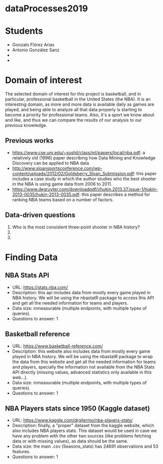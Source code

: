 # dataProcesses2019

# Students
- Gonzalo Flórez Arias
- Antonio González Sanz
-
-

# Domain of interest
The selected domain of interest for this project is basketball, and in particular, professional basketball in the United States (the NBA). It is an interesting domain, as more and more data is available daily as games are played, and being able to analyze all that data properly is starting to become a priority for professional teams. Also, it's a sport we know about and like, and thus we can compare the results of our analysis to our previous knowledge.

## Previous works
- https://www.cse.unr.edu/~sushil/class/ml/papers/local/nba.pdf: a relatively old (1996) paper describing how Data Mining and Knowledge
Discovery can be applied to NBA data
- http://www.sloansportsconference.com/wp-content/uploads/2012/02/Goldsberry_Sloan_Submission.pdf: this paper includes a case study in which the author studies who the best shooter in the NBA is using game data from 2006 to 2011.
- https://www.degruyter.com/downloadpdf/j/hukin.2013.37.issue-1/hukin-2013-0035/hukin-2013-0035.pdf: this paper describes a method for ranking NBA teams based on a number of factors. 

## Data-driven questions
1) Who is the most consistent three-point shooter in NBA history?
2)
3)

# Finding Data
## NBA Stats API
- URL: https://stats.nba.com/
- Description: this api includes data from mostly every game played in NBA history. We will be using the nbastatR package to access this API and get all the needed information for teams and players.
- Data size: inmeasurable (multiple endpoints, with multiple types of queries).
- Questions to answer: 1

## Basketball reference
- URL: https://www.basketball-reference.com/
- Description: this website also includes data from mostly every game played in NBA history. We will be using the nbastatR package to wrap the data from this website and get all the needed information for teams and players, specially the information not available from the NBA Stats API directly (missing values, advanced statistics only available in this web...).
- Data size: inmeasurable (multiple endpoints, with multiple types of queries).
- Questions to answer: 1

## NBA Players stats since 1950 (Kaggle dataset)
- URL: https://www.kaggle.com/drgilermo/nba-players-stats/
- Description: finally, a "proper" dataset from the kaggle website, which also includes NBA players stats. This dataset would be used in case we have any problem with the other two sources (like problems fetching data or with missing values), as data should be the same.
- Data size: the main .csv (Seasons_stats) has 24691 observations and 53 features.
- Questions to answer: 1
